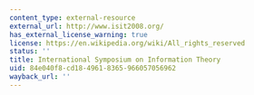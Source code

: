```yaml
---
content_type: external-resource
external_url: http://www.isit2008.org/
has_external_license_warning: true
license: https://en.wikipedia.org/wiki/All_rights_reserved
status: ''
title: International Symposium on Information Theory
uid: 84e040f8-cd18-4961-8365-966057056962
wayback_url: ''
---
```

